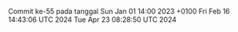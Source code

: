 Commit ke-55 pada tanggal Sun Jan 01 14:00 2023 +0100
Fri Feb 16 14:43:06 UTC 2024
Tue Apr 23 08:28:50 UTC 2024
